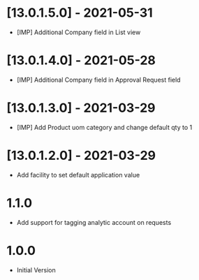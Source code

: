# [13.0.1.5.0] - 2021-05-31

- [IMP] Additional Company field in List view

# [13.0.1.4.0] - 2021-05-28

- [IMP] Additional Company field in Approval Request field

# [13.0.1.3.0] - 2021-03-29

- [IMP] Add Product uom category and change default qty to 1

# [13.0.1.2.0] - 2021-03-29

- Add facility to set default application value

# 1.1.0

- Add support for tagging analytic account on requests

# 1.0.0

- Initial Version
